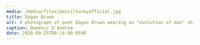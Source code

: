 ```yaml
---
media: /media/files/penciltuckyofficial.jpg
title: Dagan Brown
alt: A photograph of poet Dagan Brown wearing an "evolution of man" shirt.
caption: Domenic D'Andrea
date: 2020-09-25T08:14:00-0500
---
```

